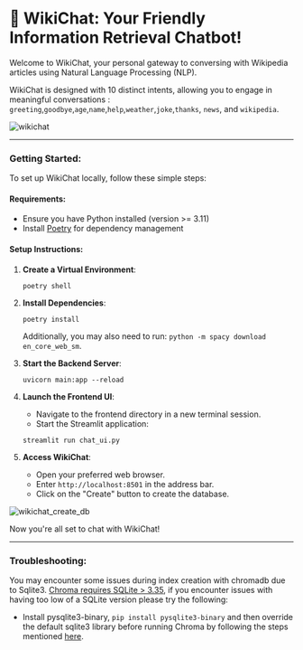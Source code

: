 # 🤖 WikiChat: Your Friendly Information Retrieval Chatbot!

Welcome to WikiChat, your personal gateway to conversing with Wikipedia articles using Natural Language Processing (NLP).

WikiChat is designed with 10 distinct intents, allowing you to engage in meaningful conversations : `greeting`,`goodbye`,`age`,`name`,`help`,`weather`,`joke`,`thanks`, `news`, and `wikipedia`.


![wikichat](https://github.com/tnahddisttud/wikichat/assets/37979764/5fe87dd1-35f9-4831-8952-1dec80b4d520)

---

### Getting Started:

To set up WikiChat locally, follow these simple steps:

#### Requirements:
- Ensure you have Python installed (version >= 3.11)
- Install [Poetry](https://python-poetry.org/docs/) for dependency management

#### Setup Instructions:

1. **Create a Virtual Environment**:
   ```shell
   poetry shell
   ```

2. **Install Dependencies**:
   ```shell
   poetry install
   ```
   Additionally, you may also need to run: `python -m spacy download en_core_web_sm`.


3. **Start the Backend Server**:
   ```shell
   uvicorn main:app --reload
   ```

4. **Launch the Frontend UI**:
   - Navigate to the frontend directory in a new terminal session.
   - Start the Streamlit application:
   ```shell
   streamlit run chat_ui.py
   ```

5. **Access WikiChat**:
   - Open your preferred web browser.
   - Enter `http://localhost:8501` in the address bar.
   - Click on the "Create" button to create the database.
   
![wikichat_create_db](https://github.com/tnahddisttud/wikichat/assets/37979764/ac99ed63-0211-41b2-b1ba-b6c55c17b82b)


Now you're all set to chat with WikiChat!

---

### Troubleshooting:

You may encounter some issues during index creation with chromadb due to Sqlite3. [Chroma requires SQLite > 3.35](https://docs.trychroma.com/troubleshooting#sqlite), if you encounter issues with having too low of a SQLite version please try the following:

- Install pysqlite3-binary, `pip install pysqlite3-binary` and then override the default sqlite3 library before running Chroma by following the steps mentioned [here](https://gist.github.com/defulmere/8b9695e415a44271061cc8e272f3c300?permalink_comment_id=4650539#gistcomment-4650539).

